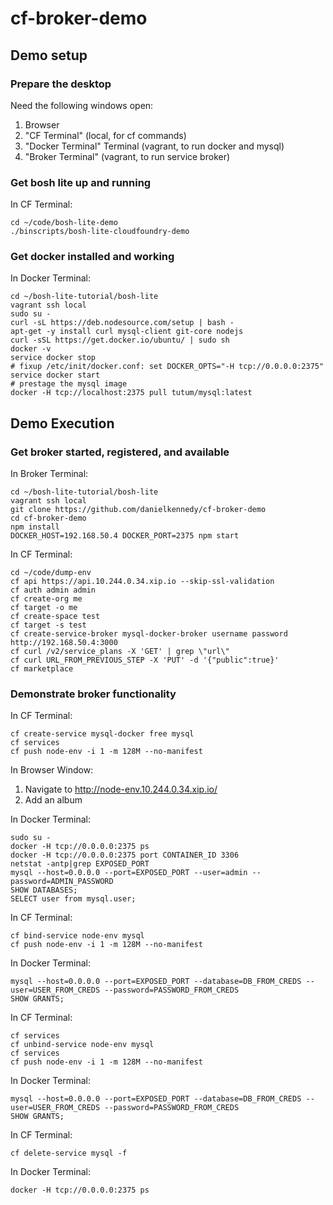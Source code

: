 cf-broker-demo
==============
## Demo setup

### Prepare the desktop

Need the following windows open:
 1. Browser
 1. "CF Terminal" (local, for cf commands)
 1. "Docker Terminal" Terminal (vagrant, to run docker and mysql)
 1. "Broker Terminal" (vagrant, to run service broker)

### Get bosh lite up and running

In CF Terminal:
```
cd ~/code/bosh-lite-demo
./binscripts/bosh-lite-cloudfoundry-demo
```

### Get docker installed and working
In Docker Terminal:
```
cd ~/bosh-lite-tutorial/bosh-lite
vagrant ssh local
sudo su -
curl -sL https://deb.nodesource.com/setup | bash -
apt-get -y install curl mysql-client git-core nodejs
curl -sSL https://get.docker.io/ubuntu/ | sudo sh
docker -v
service docker stop
# fixup /etc/init/docker.conf: set DOCKER_OPTS="-H tcp://0.0.0.0:2375"
service docker start
# prestage the mysql image
docker -H tcp://localhost:2375 pull tutum/mysql:latest
```

## Demo Execution

### Get broker started, registered, and available

In Broker Terminal:
```
cd ~/bosh-lite-tutorial/bosh-lite
vagrant ssh local
git clone https://github.com/danielkennedy/cf-broker-demo
cd cf-broker-demo
npm install
DOCKER_HOST=192.168.50.4 DOCKER_PORT=2375 npm start
```

In CF Terminal:
```
cd ~/code/dump-env
cf api https://api.10.244.0.34.xip.io --skip-ssl-validation
cf auth admin admin
cf create-org me
cf target -o me
cf create-space test
cf target -s test
cf create-service-broker mysql-docker-broker username password http://192.168.50.4:3000
cf curl /v2/service_plans -X 'GET' | grep \"url\"
cf curl URL_FROM_PREVIOUS_STEP -X 'PUT' -d '{"public":true}'
cf marketplace
```

### Demonstrate broker functionality

In CF Terminal:
```
cf create-service mysql-docker free mysql
cf services
cf push node-env -i 1 -m 128M --no-manifest
```

In Browser Window:

 1. Navigate to http://node-env.10.244.0.34.xip.io/
 1. Add an album

In Docker Terminal:
```
sudo su -
docker -H tcp://0.0.0.0:2375 ps
docker -H tcp://0.0.0.0:2375 port CONTAINER_ID 3306
netstat -antp|grep EXPOSED_PORT
mysql --host=0.0.0.0 --port=EXPOSED_PORT --user=admin --password=ADMIN_PASSWORD
SHOW DATABASES;
SELECT user from mysql.user;
```

In CF Terminal:
```
cf bind-service node-env mysql
cf push node-env -i 1 -m 128M --no-manifest
```

In Docker Terminal:
```
mysql --host=0.0.0.0 --port=EXPOSED_PORT --database=DB_FROM_CREDS --user=USER_FROM_CREDS --password=PASSWORD_FROM_CREDS
SHOW GRANTS;
```

In CF Terminal:
```
cf services
cf unbind-service node-env mysql
cf services
cf push node-env -i 1 -m 128M --no-manifest
```

In Docker Terminal:
```
mysql --host=0.0.0.0 --port=EXPOSED_PORT --database=DB_FROM_CREDS --user=USER_FROM_CREDS --password=PASSWORD_FROM_CREDS
SHOW GRANTS;
```

In CF Terminal:
```
cf delete-service mysql -f
```

In Docker Terminal:
```
docker -H tcp://0.0.0.0:2375 ps
```
